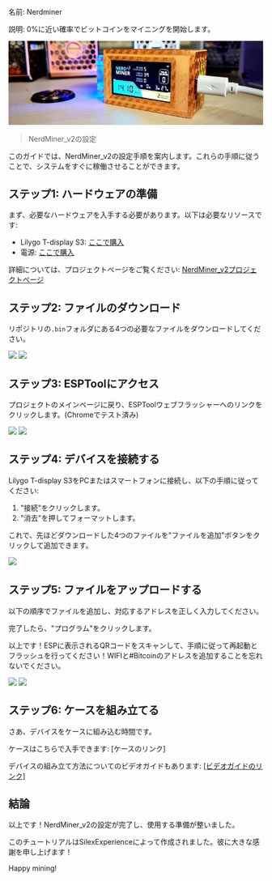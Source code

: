 名前: Nerdminer

説明: 0%に近い確率でビットコインをマイニングを開始します。

![カバー](assets/cover.jpeg)

> NerdMiner_v2の設定

このガイドでは、NerdMiner_v2の設定手順を案内します。これらの手順に従うことで、システムをすぐに稼働させることができます。

## ステップ1: ハードウェアの準備

まず、必要なハードウェアを入手する必要があります。以下は必要なリソースです:

- Lilygo T-display S3: [ここで購入](https://lilygo.cc/products/t-display-s3)
- 電源: [ここで購入](https://amzn.eu/d/gIOot90)

詳細については、プロジェクトページをご覧ください: [NerdMiner_v2プロジェクトページ](http://github.com/BitMaker-hub/NerdMiner_v2)

## ステップ2: ファイルのダウンロード

リポジトリの`.bin`フォルダにある4つの必要なファイルをダウンロードしてください。

![](assets/screenshot1.jpeg)
![](assets/screenshot2.jpeg)

## ステップ3: ESPToolにアクセス

プロジェクトのメインページに戻り、ESPToolウェブフラッシャーへのリンクをクリックします。(Chromeでテスト済み)

![](assets/screenshot3.jpeg)
![](assets/screenshot4.jpeg)

## ステップ4: デバイスを接続する

Lilygo T-display S3をPCまたはスマートフォンに接続し、以下の手順に従ってください:

1. "接続"をクリックします。
2. "消去"を押してフォーマットします。

これで、先ほどダウンロードした4つのファイルを"ファイルを追加"ボタンをクリックして追加できます。

![](assets/screenshot5.jpeg)

## ステップ5: ファイルをアップロードする

以下の順序でファイルを追加し、対応するアドレスを正しく入力してください。

完了したら、"プログラム"をクリックします。

以上です！ESPに表示されるQRコードをスキャンして、手順に従って再起動とフラッシュを行ってください！WIFIと#Bitcoinのアドレスを追加することを忘れないでください。

![](assets/screenshot6.jpeg)
![](assets/screenshot7.jpeg)

## ステップ6: ケースを組み立てる

さあ、デバイスをケースに組み込む時間です。

ケースはこちらで入手できます: [ケースのリンク]

デバイスの組み立て方法についてのビデオガイドもあります: [[ビデオガイドのリンク]](https://twitter.com/i/status/1652260344176189440)

## 結論

以上です！NerdMiner_v2の設定が完了し、使用する準備が整いました。

このチュートリアルはSilexExperienceによって作成されました。彼に大きな感謝を申し上げます！

Happy mining!
